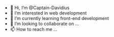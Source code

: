 - 👋 Hi, I’m @Captain-Davidius
- 👀 I’m interested in web development
- 🌱 I’m currently learning front-end development
- 💞️ I’m looking to collaborate on ...
- 📫 How to reach me ...

<!---
Captain-Davidius/Captain-Davidius is a ✨ special ✨ repository because its `README.md` (this file) appears on your GitHub profile.
You can click the Preview link to take a look at your changes.
--->
